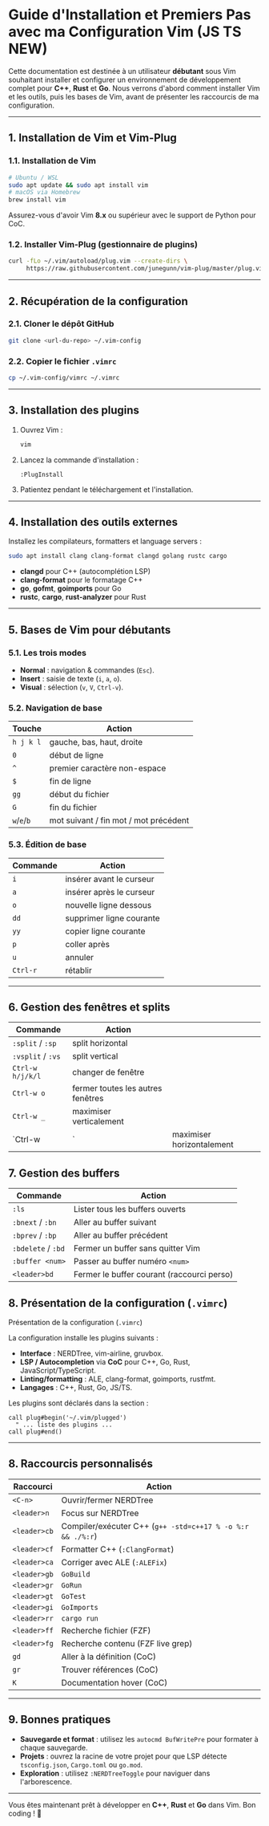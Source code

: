 # Guide d'Installation et Premiers Pas avec ma Configuration Vim (JS TS NEW)

Cette documentation est destinée à un utilisateur **débutant** sous Vim souhaitant installer et configurer un environnement de développement complet pour **C++**, **Rust** et **Go**. Nous verrons d'abord comment installer Vim et les outils, puis les bases de Vim, avant de présenter les raccourcis de ma configuration.

---

## 1. Installation de Vim et Vim-Plug

### 1.1. Installation de Vim

```bash
# Ubuntu / WSL
sudo apt update && sudo apt install vim
# macOS via Homebrew
brew install vim
```

Assurez-vous d'avoir Vim **8.x** ou supérieur avec le support de Python pour CoC.

### 1.2. Installer Vim-Plug (gestionnaire de plugins)

```bash
curl -fLo ~/.vim/autoload/plug.vim --create-dirs \
     https://raw.githubusercontent.com/junegunn/vim-plug/master/plug.vim
```

---

## 2. Récupération de la configuration

### 2.1. Cloner le dépôt GitHub

```bash
git clone <url-du-repo> ~/.vim-config
```

### 2.2. Copier le fichier `.vimrc`

```bash
cp ~/.vim-config/vimrc ~/.vimrc
```

---

## 3. Installation des plugins

1. Ouvrez Vim :

   ```bash
   vim
   ```
2. Lancez la commande d'installation :

   ```vim
   :PlugInstall
   ```
3. Patientez pendant le téléchargement et l'installation.

---

## 4. Installation des outils externes

Installez les compilateurs, formatters et language servers :

```bash
sudo apt install clang clang-format clangd golang rustc cargo
```

* **clangd** pour C++ (autocomplétion LSP)
* **clang-format** pour le formatage C++
* **go**, **gofmt**, **goimports** pour Go
* **rustc**, **cargo**, **rust-analyzer** pour Rust

---

## 5. Bases de Vim pour débutants

### 5.1. Les trois modes

* **Normal** : navigation & commandes (`Esc`).
* **Insert** : saisie de texte (`i`, `a`, `o`).
* **Visual** : sélection (`v`, `V`, `Ctrl-v`).

### 5.2. Navigation de base

| Touche      | Action                                |
| ----------- | ------------------------------------- |
| `h j k l`   | gauche, bas, haut, droite             |
| `0`         | début de ligne                        |
| `^`         | premier caractère non-espace          |
| `$`         | fin de ligne                          |
| `gg`        | début du fichier                      |
| `G`         | fin du fichier                        |
| `w`/`e`/`b` | mot suivant / fin mot / mot précédent |

### 5.3. Édition de base

| Commande | Action                   |
| -------- | ------------------------ |
| `i`      | insérer avant le curseur |
| `a`      | insérer après le curseur |
| `o`      | nouvelle ligne dessous   |
| `dd`     | supprimer ligne courante |
| `yy`     | copier ligne courante    |
| `p`      | coller après             |
| `u`      | annuler                  |
| `Ctrl-r` | rétablir                 |

---

## 6. Gestion des fenêtres et splits

| Commande          | Action                            |                           |
| ----------------- | --------------------------------- | ------------------------- |
| `:split` / `:sp`  | split horizontal                  |                           |
| `:vsplit` / `:vs` | split vertical                    |                           |
| `Ctrl-w h/j/k/l`  | changer de fenêtre                |                           |
| `Ctrl-w o`        | fermer toutes les autres fenêtres |                           |
| `Ctrl-w _`        | maximiser verticalement           |                           |
| \`Ctrl-w          | \`                                | maximiser horizontalement |

## 7. Gestion des buffers

| Commande           | Action                                     |
| ------------------ | ------------------------------------------ |
| `:ls`              | Lister tous les buffers ouverts            |
| `:bnext` / `:bn`   | Aller au buffer suivant                    |
| `:bprev` / `:bp`   | Aller au buffer précédent                  |
| `:bdelete` / `:bd` | Fermer un buffer sans quitter Vim          |
| `:buffer <num>`    | Passer au buffer numéro `<num>`            |
| `<leader>bd`       | Fermer le buffer courant (raccourci perso) |

## 8. Présentation de la configuration (`.vimrc`)

Présentation de la configuration (`.vimrc`)

La configuration installe les plugins suivants :

* **Interface** : NERDTree, vim-airline, gruvbox.
* **LSP / Autocompletion** via **CoC** pour C++, Go, Rust, JavaScript/TypeScript.
* **Linting/formatting** : ALE, clang-format, goimports, rustfmt.
* **Langages** : C++, Rust, Go, JS/TS.

Les plugins sont déclarés dans la section :

```vim
call plug#begin('~/.vim/plugged')
  " ... liste des plugins ...
call plug#end()
```

---

## 8. Raccourcis personnalisés

| Raccourci    | Action                                                     |
| ------------ | ---------------------------------------------------------- |
| `<C-n>`      | Ouvrir/fermer NERDTree                                     |
| `<leader>n`  | Focus sur NERDTree                                         |
| `<leader>cb` | Compiler/exécuter C++ (`g++ -std=c++17 % -o %:r && ./%:r`) |
| `<leader>cf` | Formatter C++ (`:ClangFormat`)                             |
| `<leader>ca` | Corriger avec ALE (`:ALEFix`)                              |
| `<leader>gb` | `GoBuild`                                                  |
| `<leader>gr` | `GoRun`                                                    |
| `<leader>gt` | `GoTest`                                                   |
| `<leader>gi` | `GoImports`                                                |
| `<leader>rr` | `cargo run`                                                |
| `<leader>ff` | Recherche fichier (FZF)                                    |
| `<leader>fg` | Recherche contenu (FZF live grep)                          |
| `gd`         | Aller à la définition (CoC)                                |
| `gr`         | Trouver références (CoC)                                   |
| `K`          | Documentation hover (CoC)                                  |

---

## 9. Bonnes pratiques

* **Sauvegarde et format** : utilisez les `autocmd BufWritePre` pour formater à chaque sauvegarde.
* **Projets** : ouvrez la racine de votre projet pour que LSP détecte `tsconfig.json`, `Cargo.toml` ou `go.mod`.
* **Exploration** : utilisez `:NERDTreeToggle` pour naviguer dans l'arborescence.

---

Vous êtes maintenant prêt à développer en **C++**, **Rust** et **Go** dans Vim. Bon coding ! 🚀
